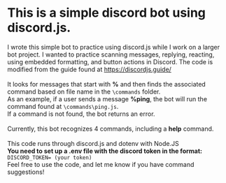 # This is a simple discord bot using discord.js.

I wrote this simple bot to practice using discord.js while I work on a larger bot project.
I wanted to practice scanning messages, replying, reacting, using embedded formatting, and button actions in Discord.
The code is modified from the guide found at https://discordjs.guide/ \
\
It looks for messages that start with **%** and then finds the associated command based on file name in the ```\commands``` folder. \
As an example, if a user sends a message **%ping**, the bot will run the command found at ```\commands\ping.js```. \
If a command is not found, the bot returns an error. \
\
Currently, this bot recognizes 4 commands, including a **help** command.\
\
This code runs through discord.js and dotenv with Node.JS\
**You need to set up a .env file with the discord token in the format:** `DISCORD_TOKEN= (your token)`
\
Feel free to use the code, and let me know if you have command suggestions!
